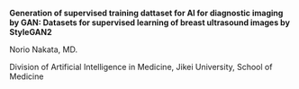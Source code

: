 **Generation of supervised training dattaset for AI for diagnostic imaging by GAN: Datasets for supervised learning of breast ultrasound images by StyleGAN2**

Norio Nakata, MD.

Division of Artificial Intelligence in Medicine, Jikei University, School of Medicine
